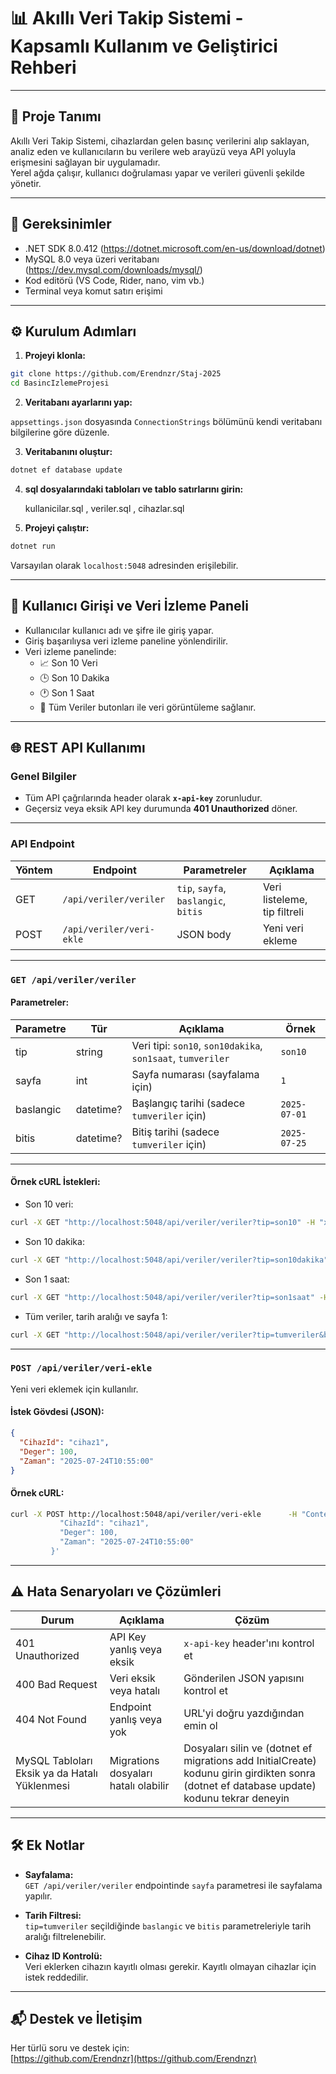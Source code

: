 # 📊 Akıllı Veri Takip Sistemi - Kapsamlı Kullanım ve Geliştirici Rehberi

---

## 🚀 Proje Tanımı

Akıllı Veri Takip Sistemi, cihazlardan gelen basınç verilerini alıp saklayan, analiz eden ve kullanıcıların bu verilere web arayüzü veya API yoluyla erişmesini sağlayan bir uygulamadır.  
Yerel ağda çalışır, kullanıcı doğrulaması yapar ve verileri güvenli şekilde yönetir.

---

## 🧰 Gereksinimler

- .NET SDK 8.0.412 (https://dotnet.microsoft.com/en-us/download/dotnet)
- MySQL 8.0 veya üzeri veritabanı  (https://dev.mysql.com/downloads/mysql/)
- Kod editörü (VS Code, Rider, nano, vim vb.) 
- Terminal veya komut satırı erişimi 

---

## ⚙️ Kurulum Adımları

1. **Projeyi klonla:**

```bash
git clone https://github.com/Erendnzr/Staj-2025
cd BasincIzlemeProjesi
```

2. **Veritabanı ayarlarını yap:**

`appsettings.json` dosyasında `ConnectionStrings` bölümünü kendi veritabanı bilgilerine göre düzenle.

3. **Veritabanını oluştur:**

```bash
dotnet ef database update
```
4. **sql dosyalarındaki tabloları ve tablo satırlarını girin:**
   
   kullanicilar.sql , veriler.sql , cihazlar.sql
   
5. **Projeyi çalıştır:**

```bash
dotnet run
```

Varsayılan olarak `localhost:5048` adresinden erişilebilir.

---

## 🔐 Kullanıcı Girişi ve Veri İzleme Paneli

- Kullanıcılar kullanıcı adı ve şifre ile giriş yapar. 
- Giriş başarılıysa veri izleme paneline yönlendirilir. 
- Veri izleme panelinde:
  - 📈 Son 10 Veri 
  - 🕒 Son 10 Dakika 
  - 🕐 Son 1 Saat 
  - 📄 Tüm Veriler 
  butonları ile veri görüntüleme sağlanır.

---

## 🌐 REST API Kullanımı

### Genel Bilgiler

- Tüm API çağrılarında header olarak **`x-api-key`** zorunludur.  
- Geçersiz veya eksik API key durumunda **401 Unauthorized** döner.

---

### API Endpoint

| Yöntem | Endpoint                  | Parametreler                                 | Açıklama                             |
|--------|---------------------------|---------------------------------------------|-------------------------------------|
| GET    | `/api/veriler/veriler`    | `tip`, `sayfa`, `baslangic`, `bitis`       | Veri listeleme, tip filtreli        |
| POST   | `/api/veriler/veri-ekle`  | JSON body                                   | Yeni veri ekleme                    |

---

### `GET /api/veriler/veriler`

#### Parametreler:

| Parametre  | Tür       | Açıklama                                   | Örnek          |
|------------|-----------|--------------------------------------------|----------------|
| tip        | string    | Veri tipi: `son10`, `son10dakika`, `son1saat`, `tumveriler` | `son10`        |
| sayfa      | int       | Sayfa numarası (sayfalama için)            | `1`            |
| baslangic  | datetime? | Başlangıç tarihi (sadece `tumveriler` için) | `2025-07-01`   |
| bitis      | datetime? | Bitiş tarihi (sadece `tumveriler` için)    | `2025-07-25`   |

---

#### Örnek cURL İstekleri:

- Son 10 veri:

```bash
curl -X GET "http://localhost:5048/api/veriler/veriler?tip=son10" -H "x-api-key: ApiKey123"
```

- Son 10 dakika:

```bash
curl -X GET "http://localhost:5048/api/veriler/veriler?tip=son10dakika" -H "x-api-key: ApiKey123"
```

- Son 1 saat:

```bash
curl -X GET "http://localhost:5048/api/veriler/veriler?tip=son1saat" -H "x-api-key: ApiKey123"
```

- Tüm veriler, tarih aralığı ve sayfa 1:

```bash
curl -X GET "http://localhost:5048/api/veriler/veriler?tip=tumveriler&baslangic=2025-07-01&bitis=2025-07-25&sayfa=1" -H "x-api-key: ApiKey123"
```

---

### `POST /api/veriler/veri-ekle`

Yeni veri eklemek için kullanılır.

#### İstek Gövdesi (JSON):

```json
{
  "CihazId": "cihaz1",
  "Deger": 100,
  "Zaman": "2025-07-24T10:55:00"
}
```

#### Örnek cURL:

```bash
curl -X POST http://localhost:5048/api/veriler/veri-ekle      -H "Content-Type: application/json"      -H "x-api-key: ApiKey123"      -d '{
           "CihazId": "cihaz1",
           "Deger": 100,
           "Zaman": "2025-07-24T10:55:00"
         }'
```

---

## ⚠️ Hata Senaryoları ve Çözümleri

| Durum                     | Açıklama                              | Çözüm                                     |
|---------------------------|-------------------------------------|-------------------------------------------|
| 401 Unauthorized          | API Key yanlış veya eksik            | `x-api-key` header'ını kontrol et          |
| 400 Bad Request           | Veri eksik veya hatalı               | Gönderilen JSON yapısını kontrol et        |
| 404 Not Found             | Endpoint yanlış veya yok             | URL'yi doğru yazdığından emin ol           |
|MySQL Tabloları Eksik ya da Hatalı Yüklenmesi| Migrations dosyaları hatalı olabilir | Dosyaları silin ve (dotnet ef migrations add InitialCreate) kodunu girin girdikten sonra (dotnet ef database update) kodunu tekrar deneyin |

---

## 🛠️ Ek Notlar

- **Sayfalama:**  
  `GET /api/veriler/veriler` endpointinde `sayfa` parametresi ile sayfalama yapılır. 

- **Tarih Filtresi:**  
  `tip=tumveriler` seçildiğinde `baslangic` ve `bitis` parametreleriyle tarih aralığı filtrelenebilir.

- **Cihaz ID Kontrolü:**  
  Veri eklerken cihazın kayıtlı olması gerekir. Kayıtlı olmayan cihazlar için istek reddedilir.

---

## 📬 Destek ve İletişim

Her türlü soru ve destek için:  
[https://github.com/Erendnzr](https://github.com/Erendnzr)



